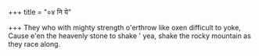 +++
title = "०४ नि ये"

+++
They who with mighty strength o'erthrow like oxen difficult to yoke,  
     Cause e'en the heavenly stone to shake ' yea, shake the rocky mountain as they race along.